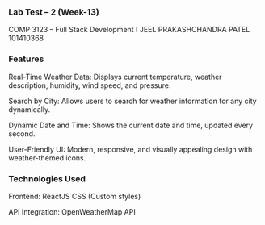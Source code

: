 ###     Lab Test – 2 (Week-13)
  COMP 3123 – Full Stack Development I
JEEL PRAKASHCHANDRA PATEL 
101410368

### Features

Real-Time Weather Data:
Displays current temperature, weather description, humidity, wind speed, and pressure.

Search by City:
Allows users to search for weather information for any city dynamically.

Dynamic Date and Time:
Shows the current date and time, updated every second.

User-Friendly UI:
Modern, responsive, and visually appealing design with weather-themed icons.


### Technologies Used

Frontend:
ReactJS
CSS (Custom styles)

API Integration:
OpenWeatherMap API